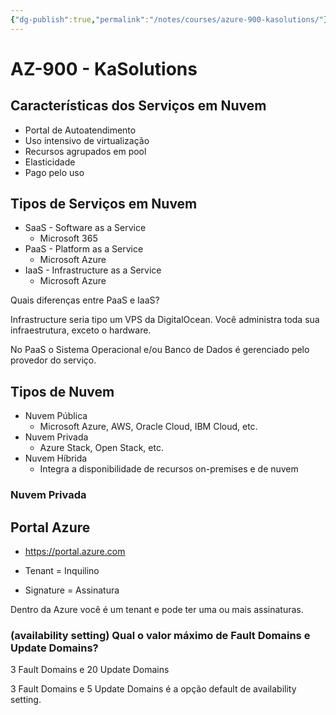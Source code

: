 ```yaml
---
{"dg-publish":true,"permalink":"/notes/courses/azure-900-kasolutions/"}
---
```

# AZ-900 - KaSolutions

## Características dos Serviços em Nuvem

- Portal de Autoatendimento
- Uso intensivo de virtualização
- Recursos agrupados em pool
- Elasticidade
- Pago pelo uso

## Tipos de Serviços em Nuvem

- SaaS - Software as a Service
    - Microsoft 365
- PaaS - Platform as a Service
    - Microsoft Azure
- IaaS - Infrastructure as a Service
    - Microsoft Azure

Quais diferenças entre PaaS e IaaS?

Infrastructure seria tipo um VPS da DigitalOcean. Você administra toda sua infraestrutura, exceto o hardware.

No PaaS o Sistema Operacional e/ou Banco de Dados é gerenciado pelo provedor do serviço.


## Tipos de Nuvem

- Nuvem Pública
    - Microsoft Azure, AWS, Oracle Cloud, IBM Cloud, etc.
- Nuvem Privada
    - Azure Stack, Open Stack, etc.
- Nuvem Híbrida
    - Integra a disponibilidade de recursos on-premises e de nuvem


### Nuvem Privada


## Portal Azure

- <https://portal.azure.com>

- Tenant = Inquilino
- Signature = Assinatura

Dentro da Azure você é um tenant e pode ter uma ou mais assinaturas.


### (availability setting) Qual o valor máximo de Fault Domains e Update Domains?

3 Fault Domains e 20 Update Domains

3 Fault Domains e 5 Update Domains é a opção default de availability setting.


